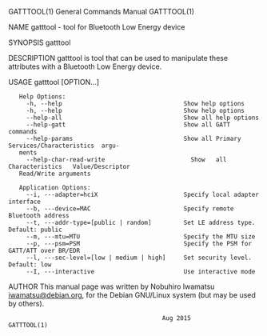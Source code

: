 GATTTOOL(1)                             General Commands Manual                            GATTTOOL(1)

NAME
       gatttool - tool for Bluetooth Low Energy device

SYNOPSIS
       gatttool

DESCRIPTION
       gatttool  is  tool  that can be used to manipulate these attributes with a Bluetooth Low Energy
       device.

USAGE
         gatttool [OPTION...]

       Help Options:
         -h, --help                                  Show help options
         -h, --help                                  Show help options
         --help-all                                  Show all help options
         --help-gatt                                 Show all GATT commands
         --help-params                               Show all Primary  Services/Characteristics  argu‐
       ments
         --help-char-read-write                        Show   all   Characteristics   Value/Descriptor
       Read/Write arguments

       Application Options:
         --i, ---adapter=hciX                        Specify local adapter interface
         --b, ---device=MAC                          Specify remote Bluetooth address
         --t, ---addr-type=[public | random]         Set LE address type. Default: public
         --m, ---mtu=MTU                             Specify the MTU size
         --p, ---psm=PSM                             Specify the PSM for GATT/ATT over BR/EDR
         --l, ---sec-level=[low | medium | high]     Set security level. Default: low
         --I, ---interactive                         Use interactive mode

AUTHOR
       This manual page was  written  by  Nobuhiro  Iwamatsu  <iwamatsu@debian.org>,  for  the  Debian
       GNU/Linux system (but may be used by others).

                                               Aug 2015                                    GATTTOOL(1)
